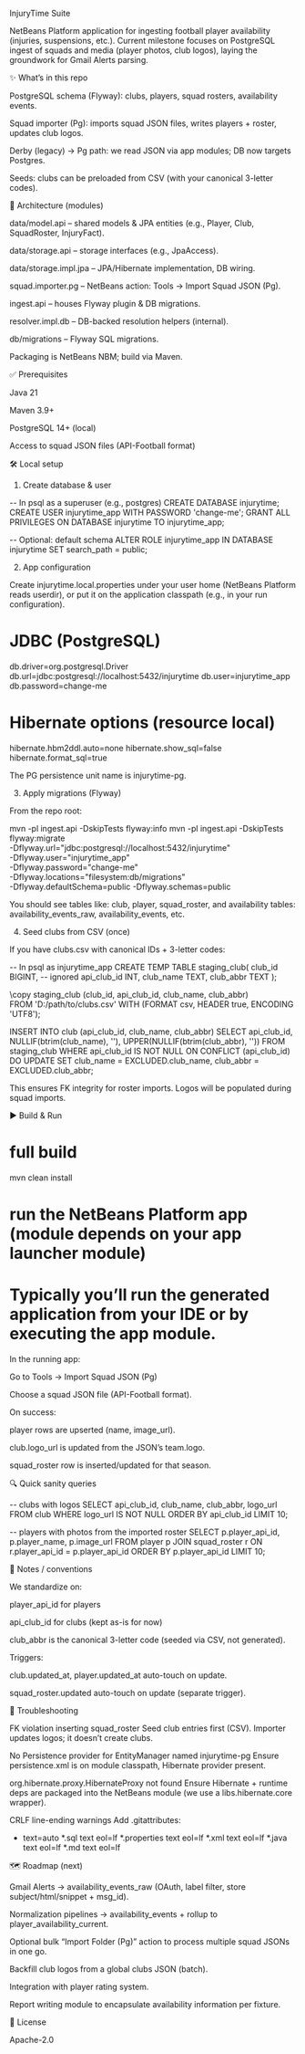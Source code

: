 InjuryTime Suite

NetBeans Platform application for ingesting football player availability (injuries, suspensions, etc.).
Current milestone focuses on PostgreSQL ingest of squads and media (player photos, club logos), laying the groundwork for Gmail Alerts parsing.

✨ What’s in this repo

PostgreSQL schema (Flyway): clubs, players, squad rosters, availability events.

Squad importer (Pg): imports squad JSON files, writes players + roster, updates club logos.

Derby (legacy) → Pg path: we read JSON via app modules; DB now targets Postgres.

Seeds: clubs can be preloaded from CSV (with your canonical 3-letter codes).

🧭 Architecture (modules)

data/model.api – shared models & JPA entities (e.g., Player, Club, SquadRoster, InjuryFact).

data/storage.api – storage interfaces (e.g., JpaAccess).

data/storage.impl.jpa – JPA/Hibernate implementation, DB wiring.

squad.importer.pg – NetBeans action: Tools → Import Squad JSON (Pg).

ingest.api – houses Flyway plugin & DB migrations.

resolver.impl.db – DB-backed resolution helpers (internal).

db/migrations – Flyway SQL migrations.

Packaging is NetBeans NBM; build via Maven.

✅ Prerequisites

Java 21

Maven 3.9+

PostgreSQL 14+ (local)

Access to squad JSON files (API-Football format)

🛠️ Local setup
1) Create database & user

-- In psql as a superuser (e.g., postgres)
CREATE DATABASE injurytime;
CREATE USER injurytime_app WITH PASSWORD 'change-me';
GRANT ALL PRIVILEGES ON DATABASE injurytime TO injurytime_app;

-- Optional: default schema
ALTER ROLE injurytime_app IN DATABASE injurytime SET search_path = public;

2) App configuration

Create injurytime.local.properties under your user home (NetBeans Platform reads userdir),
or put it on the application classpath (e.g., in your run configuration).

# JDBC (PostgreSQL)
db.driver=org.postgresql.Driver
db.url=jdbc:postgresql://localhost:5432/injurytime
db.user=injurytime_app
db.password=change-me

# Hibernate options (resource local)
hibernate.hbm2ddl.auto=none
hibernate.show_sql=false
hibernate.format_sql=true

The PG persistence unit name is injurytime-pg.

3) Apply migrations (Flyway)

From the repo root:

mvn -pl ingest.api -DskipTests flyway:info
mvn -pl ingest.api -DskipTests flyway:migrate \
  -Dflyway.url="jdbc:postgresql://localhost:5432/injurytime" \
  -Dflyway.user="injurytime_app" \
  -Dflyway.password="change-me" \
  -Dflyway.locations="filesystem:db/migrations" \
  -Dflyway.defaultSchema=public -Dflyway.schemas=public

You should see tables like: club, player, squad_roster,
and availability tables: availability_events_raw, availability_events, etc.

4) Seed clubs from CSV (once)

If you have clubs.csv with canonical IDs + 3-letter codes:

-- In psql as injurytime_app
CREATE TEMP TABLE staging_club(
  club_id BIGINT,          -- ignored
  api_club_id INT,
  club_name TEXT,
  club_abbr TEXT
);

\copy staging_club (club_id, api_club_id, club_name, club_abbr) \
  FROM 'D:/path/to/clubs.csv' WITH (FORMAT csv, HEADER true, ENCODING 'UTF8');

INSERT INTO club (api_club_id, club_name, club_abbr)
SELECT api_club_id, NULLIF(btrim(club_name), ''), UPPER(NULLIF(btrim(club_abbr), ''))
FROM staging_club
WHERE api_club_id IS NOT NULL
ON CONFLICT (api_club_id) DO UPDATE
  SET club_name = EXCLUDED.club_name,
      club_abbr = EXCLUDED.club_abbr;

This ensures FK integrity for roster imports. Logos will be populated during squad imports.

▶️ Build & Run

# full build
mvn clean install

# run the NetBeans Platform app (module depends on your app launcher module)
# Typically you’ll run the generated application from your IDE or by executing the app module.

In the running app:

Go to Tools → Import Squad JSON (Pg)

Choose a squad JSON file (API-Football format).

On success:

player rows are upserted (name, image_url).

club.logo_url is updated from the JSON’s team.logo.

squad_roster row is inserted/updated for that season.

🔍 Quick sanity queries

-- clubs with logos
SELECT api_club_id, club_name, club_abbr, logo_url
FROM club WHERE logo_url IS NOT NULL ORDER BY api_club_id LIMIT 10;

-- players with photos from the imported roster
SELECT p.player_api_id, p.player_name, p.image_url
FROM player p
JOIN squad_roster r ON r.player_api_id = p.player_api_id
ORDER BY p.player_api_id LIMIT 10;

🧩 Notes / conventions

We standardize on:

player_api_id for players

api_club_id for clubs (kept as-is for now)

club_abbr is the canonical 3-letter code (seeded via CSV, not generated).

Triggers:

club.updated_at, player.updated_at auto-touch on update.

squad_roster.updated auto-touch on update (separate trigger).

🧯 Troubleshooting

FK violation inserting squad_roster
Seed club entries first (CSV). Importer updates logos; it doesn’t create clubs.

No Persistence provider for EntityManager named injurytime-pg
Ensure persistence.xml is on module classpath, Hibernate provider present.

org.hibernate.proxy.HibernateProxy not found
Ensure Hibernate + runtime deps are packaged into the NetBeans module (we use a libs.hibernate.core wrapper).

CRLF line-ending warnings
Add .gitattributes:

* text=auto
*.sql text eol=lf
*.properties text eol=lf
*.xml text eol=lf
*.java text eol=lf
*.md text eol=lf

🗺️ Roadmap (next)

Gmail Alerts → availability_events_raw (OAuth, label filter, store subject/html/snippet + msg_id).

Normalization pipelines → availability_events + rollup to player_availability_current.

Optional bulk “Import Folder (Pg)” action to process multiple squad JSONs in one go.

Backfill club logos from a global clubs JSON (batch).

Integration with player rating system.

Report writing module to encapsulate availability information per fixture.

📜 License

Apache-2.0